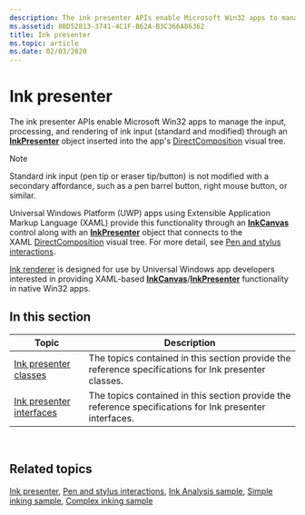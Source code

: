 ```yaml
---
description: The ink presenter APIs enable Microsoft Win32 apps to manage the input, processing, and rendering of ink input (standard and modified) through an InkPresenter object inserted into the app's DirectComposition visual tree.
ms.assetid: 8BD52813-3741-4C1F-B62A-B3C366A86362
title: Ink presenter
ms.topic: article
ms.date: 02/03/2020
---
```


# Ink presenter

The ink presenter APIs enable Microsoft Win32 apps to manage the input, processing, and rendering of ink input (standard and modified) through an [**InkPresenter**](/uwp/api/windows.ui.input.inking.inkpresenter) object inserted into the app's [DirectComposition](../directcomp/directcomposition-portal.md) visual tree.

> [!Note]
>
> Standard ink input (pen tip or eraser tip/button) is not modified with a secondary affordance, such as a pen barrel button, right mouse button, or similar.

Universal Windows Platform (UWP) apps using Extensible Application Markup Language (XAML) provide this functionality through an [**InkCanvas**](/uwp/api/Windows.UI.Xaml.Controls.InkCanvas) control along with an [**InkPresenter**](/uwp/api/windows.ui.input.inking.inkpresenter) object that connects to the XAML [DirectComposition](../directcomp/directcomposition-portal.md) visual tree. For more detail, see [Pen and stylus interactions](/windows/uwp/design/input/pen-and-stylus-interactions).

[Ink renderer](ink-renderer.md) is designed for use by Universal Windows app developers interested in providing XAML-based [**InkCanvas**](/uwp/api/Windows.UI.Xaml.Controls.InkCanvas)/[**InkPresenter**](/uwp/api/windows.ui.input.inking.inkpresenter) functionality in native Win32 apps.

## In this section



| Topic                                                               | Description                                                                                                         |
|---------------------------------------------------------------------|---------------------------------------------------------------------------------------------------------------------|
| [Ink presenter classes](ink-presenter-classes.md)<br/>       | The topics contained in this section provide the reference specifications for Ink presenter classes. <br/>    |
| [Ink presenter interfaces](ink-presenter-interfaces.md)<br/> | The topics contained in this section provide the reference specifications for Ink presenter interfaces. <br/> |



 

## Related topics

[Ink presenter](ink-presenter.md), [Pen and stylus interactions](/windows/uwp/design/input/pen-and-stylus-interactions), [Ink Analysis sample](/samples/microsoft/windows-universal-samples/inkanalysis/), [Simple inking sample](/samples/microsoft/windows-universal-samples/simpleink/), [Complex inking sample](/samples/microsoft/windows-universal-samples/complexink/)
